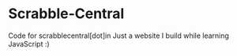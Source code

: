 # Scrabble-Central
Code for scrabblecentral[dot]in
Just a website I build while learning JavaScript :)
